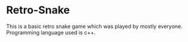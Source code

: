 # Retro-Snake

This is a basic retro snake game which was played by mostly everyone. Programming language used is c++. 
